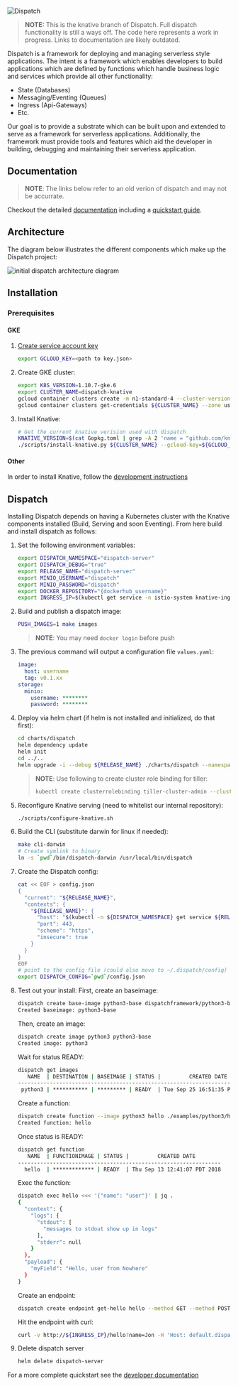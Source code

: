 ![Dispatch](docs/assets/images/logo-large.png "Dispatch Logo")

> **NOTE:** This is the knative branch of Dispatch.  Full dispatch functionality is still a ways off.  The code here
> represents a work in progress.  Links to documentation are likely outdated.

Dispatch is a framework for deploying and managing serverless style applications.  The intent is a framework
which enables developers to build applications which are defined by functions which handle business logic and services
which provide all other functionality:

* State (Databases)
* Messaging/Eventing (Queues)
* Ingress (Api-Gateways)
* Etc.

Our goal is to provide a substrate which can be built upon and extended to serve as a framework for serverless
applications.  Additionally, the framework must provide tools and features which aid the developer in building,
debugging and maintaining their serverless application.

## Documentation

> **NOTE**: The links below refer to an old verion of dispatch and may not be accurrate.

Checkout the detailed [documentation](https://vmware.github.io/dispatch) including a [quickstart guide](https://vmware.github.io/dispatch/documentation/guides/quickstart).

## Architecture

The diagram below illustrates the different components which make up the Dispatch project:

![initial dispatch architecture diagram](docs/_specs/dispatch-v2-architecture.png "Initial Architecture")

## Installation

### Prerequisites

#### GKE

1. [Create service account key](https://cloud.google.com/iam/docs/creating-managing-service-account-keys#iam-service-account-keys-create-console)
    ```bash
    export GCLOUD_KEY=<path to key.json>
    ```

2. Create GKE cluster:
    ```bash
    export K8S_VERSION=1.10.7-gke.6
    export CLUSTER_NAME=dispatch-knative
    gcloud container clusters create -m n1-standard-4 --cluster-version ${K8S_VERSION} ${CLUSTER_NAME} --zone us-west1-c
    gcloud container clusters get-credentials ${CLUSTER_NAME} --zone us-west1-c
    ```

3. Install Knative:
    ```bash
    # Get the current knative verision used with dispatch
    KNATIVE_VERSION=$(cat Gopkg.toml | grep -A 2 'name = "github.com/knative/serving"' | grep revision | cut -d '"' -f2)
    ./scripts/install-knative.py ${CLUSTER_NAME} --gcloud-key=${GCLOUD_KEY} --revision=${KNATIVE_VERSION}
    ```

#### Other

In order to install Knative, follow the [development instructions](https://github.com/knative/serving/blob/master/DEVELOPMENT.md)

## Dispatch

Installing Dispatch depends on having a Kubernetes cluster with the Knative components installed (Build, Serving and soon Eventing).  From here build and install dispatch as follows:

1. Set the following environment variables:
    ```bash
    export DISPATCH_NAMESPACE="dispatch-server"
    export DISPATCH_DEBUG="true"
    export RELEASE_NAME="dispatch-server"
    export MINIO_USERNAME="dispatch"
    export MINIO_PASSWORD="dispatch"
    export DOCKER_REPOSITORY="{dockerhub_username}"
    export INGRESS_IP=$(kubectl get service -n istio-system knative-ingressgateway -o json | jq -r ".status.loadBalancer.ingress[0].ip")
    ```

2. Build and publish a dispatch image:
    ```bash
    PUSH_IMAGES=1 make images
    ```
    > **NOTE**: You may need `docker login` before push

3. The previous command will output a configuration file `values.yaml`:
    ```yaml
    image:
      host: username
      tag: v0.1.xx
    storage:
      minio:
        username: ********
        password: ********
    ```

4. Deploy via helm chart (if helm is not installed and initialized, do that first):
    ```bash
    cd charts/dispatch
    helm dependency update
    helm init
    cd ../..
    helm upgrade -i --debug ${RELEASE_NAME} ./charts/dispatch --namespace ${DISPATCH_NAMESPACE} -f values.yaml
    ```
    > **NOTE**: Use following to create cluster role binding for tiller:
    >```bash
    >kubectl create clusterrolebinding tiller-cluster-admin --clusterrole=cluster-admin --serviceaccount=kube-system:default
    >```

5. Reconfigure Knative serving (need to whitelist our internal repository):
    ```bash
    ./scripts/configure-knative.sh
    ```

6. Build the CLI (substitute darwin for linux if needed):
    ```bash
    make cli-darwin
    # Create symlink to binary
    ln -s `pwd`/bin/dispatch-darwin /usr/local/bin/dispatch
    ```

7. Create the Dispatch config:
    ```bash
    cat << EOF > config.json
    {
      "current": "${RELEASE_NAME}",
      "contexts": {
        "${RELEASE_NAME}": {
          "host": "$(kubectl -n ${DISPATCH_NAMESPACE} get service ${RELEASE_NAME}-nginx-ingress-controller -o json | jq -r .status.loadBalancer.ingress[].ip)",
          "port": 443,
          "scheme": "https",
          "insecure": true
        }
      }
    }
    EOF
    # point to the config file (could also move to ~/.dispatch/config)
    export DISPATCH_CONFIG=`pwd`/config.json
    ```

8. Test out your install:
    First, create an baseimage:
    ```bash
    dispatch create base-image python3-base dispatchframework/python3-base:0.0.13-knative
    Created baseimage: python3-base
    ```
    Then, create an image:
    ```bash
    dispatch create image python3 python3-base
    Created image: python3
    ```
    Wait for status READY:
    ```bash
    dispatch get images
       NAME  | DESTINATION | BASEIMAGE | STATUS |         CREATED DATE
    --------------------------------------------------------------------------
     python3 | *********** | ********* | READY  | Tue Sep 25 16:51:35 PDT 2018
    ```
    Create a function:
    ```bash
    dispatch create function --image python3 hello ./examples/python3/hello.py
    Created function: hello
    ```
    Once status is READY:
    ```bash
    dispatch get function
       NAME  | FUNCTIONIMAGE | STATUS |         CREATED DATE
    ----------------------------------------------------------------
      hello  | ************* | READY  | Thu Sep 13 12:41:07 PDT 2018
    ```
    Exec the function:
    ```bash
    dispatch exec hello <<< '{"name": "user"}' | jq .
    {
      "context": {
        "logs": {
          "stdout": [
            "messages to stdout show up in logs"
          ],
          "stderr": null
        }
      },
      "payload": {
        "myField": "Hello, user from Nowhere"
      }
    }
    ```
    Create an endpoint:
    ```bash
    dispatch create endpoint get-hello hello --method GET --method POST --path /hello
    ```
    Hit the endpoint with curl:
    ```bash
    curl -v http://${INGRESS_IP}/hello?name=Jon -H 'Host: default.dispatch-server.dispatch.local'
    ```

9. Delete dispatch server
    ```bash
    helm delete dispatch-server
    ```
For a more complete quickstart see the [developer documentation](#documentation)
